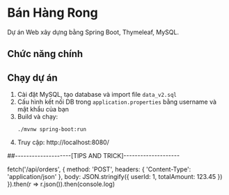 # Bán Hàng Rong

Dự án Web xây dựng bằng Spring Boot, Thymeleaf, MySQL.

## Chức năng chính

## Chạy dự án
1. Cài đặt MySQL, tạo database và import file `data_v2.sql`
2. Cấu hình kết nối DB trong `application.properties` bằng username và mật khẩu của bạn
3. Build và chạy:
   ```
   ./mvnw spring-boot:run
   ```
4. Truy cập: http://localhost:8080/

##--------------------[TIPS AND TRICK]--------------------

fetch('/api/orders', {
  method: 'POST',
  headers: { 'Content-Type': 'application/json' },
  body: JSON.stringify({ userId: 1, totalAmount: 123.45 })
}).then(r => r.json()).then(console.log)
<!-- Test đơn hàng mới  -->